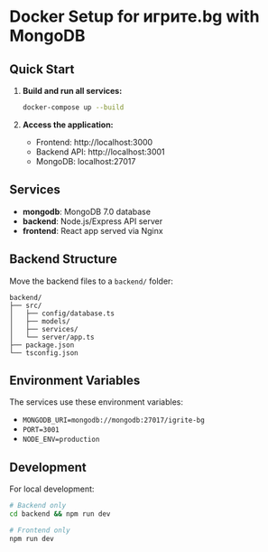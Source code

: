 # Docker Setup for игрите.bg with MongoDB

## Quick Start

1. **Build and run all services:**
   ```bash
   docker-compose up --build
   ```

2. **Access the application:**
   - Frontend: http://localhost:3000
   - Backend API: http://localhost:3001
   - MongoDB: localhost:27017

## Services

- **mongodb**: MongoDB 7.0 database
- **backend**: Node.js/Express API server  
- **frontend**: React app served via Nginx

## Backend Structure

Move the backend files to a `backend/` folder:
```
backend/
├── src/
│   ├── config/database.ts
│   ├── models/
│   ├── services/
│   └── server/app.ts
├── package.json
└── tsconfig.json
```

## Environment Variables

The services use these environment variables:
- `MONGODB_URI=mongodb://mongodb:27017/igrite-bg`  
- `PORT=3001`
- `NODE_ENV=production`

## Development

For local development:
```bash
# Backend only
cd backend && npm run dev

# Frontend only  
npm run dev
```